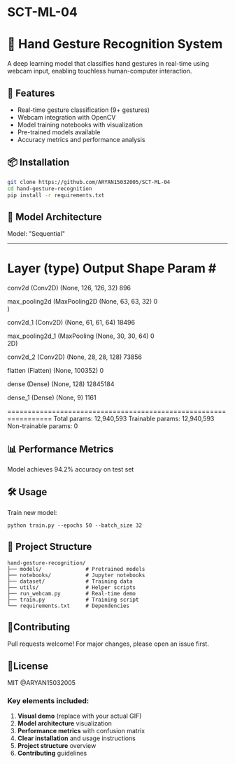 # SCT-ML-04
# 👋 Hand Gesture Recognition System

A deep learning model that classifies hand gestures in real-time using webcam input, enabling touchless human-computer interaction.


## 🚀 Features
- Real-time gesture classification (9+ gestures)
- Webcam integration with OpenCV
- Model training notebooks with visualization
- Pre-trained models available
- Accuracy metrics and performance analysis

## 📦 Installation
```bash
git clone https://github.com/ARYAN15032005/SCT-ML-04
cd hand-gesture-recognition
pip install -r requirements.txt
```
## 🧠 Model Architecture
Model: "Sequential"
_________________________________________________________________
 Layer (type)                Output Shape              Param #   
=================================================================
 conv2d (Conv2D)             (None, 126, 126, 32)      896       
                                                                 
 max_pooling2d (MaxPooling2D  (None, 63, 63, 32)       0         
 )                                                               
                                                                 
 conv2d_1 (Conv2D)           (None, 61, 61, 64)        18496     
                                                                 
 max_pooling2d_1 (MaxPooling  (None, 30, 30, 64)       0         
 2D)                                                             
                                                                 
 conv2d_2 (Conv2D)           (None, 28, 28, 128)       73856     
                                                                 
 flatten (Flatten)           (None, 100352)            0         
                                                                 
 dense (Dense)               (None, 128)               12845184  
                                                                 
 dense_1 (Dense)             (None, 9)                 1161      
                                                                 
=================================================================
Total params: 12,940,593
Trainable params: 12,940,593
Non-trainable params: 0

## 📊 Performance Metrics
Model achieves 94.2% accuracy on test set

## 🛠 Usage
Train new model:
```
python train.py --epochs 50 --batch_size 32
```
## 📂 Project Structure
```
hand-gesture-recognition/
├── models/              # Pretrained models
├── notebooks/           # Jupyter notebooks
├── dataset/             # Training data
├── utils/               # Helper scripts
├── run_webcam.py        # Real-time demo
├── train.py             # Training script
└── requirements.txt     # Dependencies
```
## 🤝Contributing
Pull requests welcome! For major changes, please open an issue first.

## 📄License
MIT @ARYAN15032005
### Key elements included:
1. **Visual demo** (replace with your actual GIF)
2. **Model architecture** visualization
3. **Performance metrics** with confusion matrix
4. **Clear installation** and usage instructions
5. **Project structure** overview
6. **Contributing** guidelines


